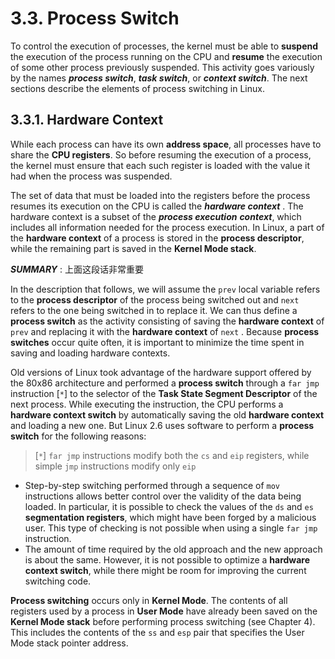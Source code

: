 # 3.3. Process Switch

To control the execution of processes, the kernel must be able to **suspend** the execution of the
process running on the CPU and **resume** the execution of some other process previously suspended.
This activity goes variously by the names ***process switch***, ***task switch***, or ***context switch***. The next
sections describe the elements of process switching in Linux.

## 3.3.1. Hardware Context

While each process can have its own **address space**, all processes have to share the **CPU registers**.
So before resuming the execution of a process, the kernel must ensure that each such register is
loaded with the value it had when the process was suspended.

The set of data that must be loaded into the registers before the process resumes its execution on
the CPU is called the ***hardware context*** . The hardware context is a subset of the ***process execution***
***context***, which includes all information needed for the process execution. In Linux, a part of the
**hardware context** of a process is stored in the **process descriptor**, while the remaining part is saved
in the **Kernel Mode stack**.

***SUMMARY*** : 上面这段话非常重要



In the description that follows, we will assume the  `prev` local variable refers to the **process descriptor**
of the process being switched out and  `next` refers to the one being switched in to replace it. We can thus define a **process switch** as the activity consisting of saving the **hardware context** of  `prev` and replacing it with the **hardware context** of  `next` . Because **process switches** occur quite often, it is important to minimize the time spent in saving and loading hardware contexts.

Old versions of Linux took advantage of the hardware support offered by the 80x86 architecture and performed a **process switch** through a  `far jmp` instruction [`*`] to the selector of the **Task State Segment Descriptor** of the  next process. While executing the instruction, the CPU performs a **hardware context switch** by automatically saving the old **hardware context** and loading a new one. But Linux 2.6 uses software to perform a **process switch** for the following reasons:

> [`*`] `far jmp` instructions modify both the  `cs` and  `eip` registers, while simple  `jmp` instructions modify only  `eip` 

- Step-by-step switching performed through a sequence of  `mov` instructions allows better control over the validity of the data being loaded. In particular, it is possible to check the values of the `ds` and  `es` **segmentation registers**, which might have been forged by a malicious user. This type of checking is not possible when using a single  `far jmp` instruction.
- The amount of time required by the old approach and the new approach is about the same. However, it is not possible to optimize a **hardware context switch**, while there might be room for improving the current switching code.

**Process switching** occurs only in **Kernel Mode**. The contents of all registers used by a process in **User Mode** have already been saved on the **Kernel Mode stack** before performing process switching (see Chapter 4). This includes the contents of the  `ss` and  `esp` pair that specifies the User Mode stack pointer address.

